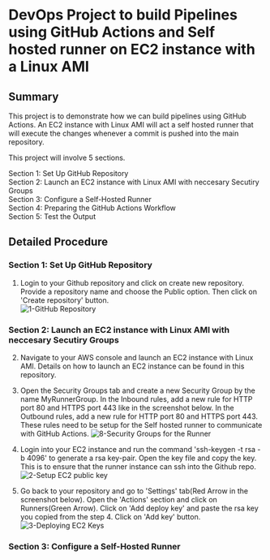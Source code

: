 # DevOps Project to build Pipelines using GitHub Actions and Self hosted runner on EC2 instance with a Linux AMI
## Summary  
This project is to demonstrate how we can build pipelines using GitHub Actions. An EC2 instance with Linux AMI will act a self hosted runner that will execute the changes whenever a commit is pushed into the main repository.  

This project will involve 5 sections.

Section 1: Set Up GitHub Repository   
Section 2: Launch an EC2 instance with Linux AMI with neccesary Secutiry Groups  
Section 3: Configure a Self-Hosted Runner  
Section 4: Preparing the GitHub Actions Workflow  
Section 5: Test the Output  

## Detailed Procedure
### Section 1: Set Up GitHub Repository

1. Login to your Github repository and click on create new repository. Provide a repository name and choose the Public option. Then click on 'Create repository' button.  
   ![1-GitHub Repository](https://github.com/vmk81/Github-Actions-Repo/assets/157844406/e598f47f-9cd2-4402-ab01-2dc80dbb3145)  
### Section 2: Launch an EC2 instance with Linux AMI with neccesary Secutiry Groups  
2. Navigate to your AWS console and launch an EC2 instance with Linux AMI. Details on how to launch an EC2 instance can be found in this repository.
   
3. Open the Security Groups tab and create a new Security Group by the name MyRunnerGroup. In the Inbound rules, add a new rule for HTTP port 80 and HTTPS port 443 like in the screenshot below. In the Outbound rules, add a new rule for HTTP port 80 and HTTPS port 443. These rules need to be setup for the Self hosted runner to communicate with GitHub Actions.
   ![8-Security Groups for the Runner](https://github.com/vmk81/Github-Actions-Repo/assets/157844406/3fba589d-ff79-4f66-b0bb-678cb3d1e9d8)
   
4. Login into your EC2 instance and run the command 'ssh-keygen -t rsa -b 4096' to generate a rsa key-pair. Open the key file and copy the key. This is to ensure that the runner instance can ssh into the Github repo.    
   ![2-Setup EC2 public key](https://github.com/vmk81/Github-Actions-Repo/assets/157844406/444bed62-606f-4c67-ba7f-88787ab05838)
   
5. Go back to your repository and go to 'Settings' tab(Red Arrow in the screenshot below). Open the 'Actions' section and click on Runners(Green Arrow). Click on 'Add deploy key' and paste the rsa key you copied from the step 4. Click on 'Add key' button.
   ![3-Deploying EC2 Keys](https://github.com/vmk81/Github-Actions-Repo/assets/157844406/8cfc5371-7071-4c28-996c-175316c365a9)
   
### Section 3: Configure a Self-Hosted Runner  



